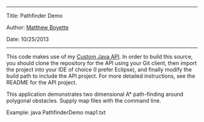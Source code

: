 *******************************************
Title:  Pathfinder Demo

Author: [Matthew Boyette](mailto:Dyndrilliac@gmail.com)

Date:   10/25/2013
*******************************************

This code makes use of my [Custom Java API](https://github.com/Dyndrilliac/java-custom-api). In order to build this source, you should clone the repository for the API using your Git client, then import the project into your IDE of choice (I prefer Eclipse), and finally modify the build path to include the API project. For more detailed instructions, see the README for the API project.

This application demonstrates two dimensional A* path-finding around polygonal obstacles. Supply map files with the command line.
 
Example: java PathfinderDemo map1.txt